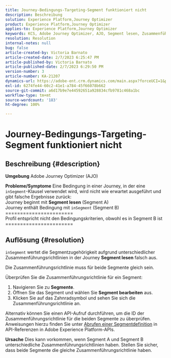```yaml
---
title: Journey-Bedingungs-Targeting-Segment funktioniert nicht
description: Beschreibung
solution: Experience Platform,Journey Optimizer
product: Experience Platform,Journey Optimizer
applies-to: Experience Platform,Journey Optimizer
keywords: KCS, Adobe Journey Optimizer, AJO, Segment lesen, Zusammenführungsrichtlinie, InSegment-Klausel
resolution: Resolution
internal-notes: null
bug: false
article-created-by: Victoria Barnato
article-created-date: 2/7/2023 6:25:47 PM
article-published-by: Victoria Barnato
article-published-date: 2/7/2023 6:29:50 PM
version-number: 3
article-number: KA-21207
dynamics-url: https://adobe-ent.crm.dynamics.com/main.aspx?forceUCI=1&pagetype=entityrecord&etn=knowledgearticle&id=b8c3cbd1-14a7-ed11-aad1-6045bd0065f9
exl-id: 6274fe44-60c2-41e1-a784-45f66078b662
source-git-commit: a6d17b9e7e44592651a928834cfb9781c468a1bc
workflow-type: tm+mt
source-wordcount: '183'
ht-degree: 100%

---
```


# Journey-Bedingungs-Targeting-Segment funktioniert nicht

## Beschreibung {#description}

<b>Umgebung</b>
Adobe Journey Optimizer (AJO)


<b>Probleme/Symptome</b>
Eine Bedingung in einer Journey, in der eine `inSegment`-Klausel verwendet wird, wird nicht wie erwartet ausgeführt und gibt falsche Ergebnisse zurück:
<br>Journey beginnt mit <b>Segment lesen</b> (Segment A)
<br>Journey enthält Bedingung mit `inSegment` (Segment B)
<br>=======================
<br>Profil entspricht nicht den Bedingungskriterien, obwohl es in Segment B ist
<br>=======================

## Auflösung {#resolution}


`inSegment` wertet die Segmentzugehörigkeit aufgrund unterschiedlicher Zusammenführungsrichtlinien in der Journey <b>Segment lesen</b> falsch aus.

Die Zusammenführungsrichtlinie muss für beide Segmente gleich sein.

Überprüfen Sie die Zusammenführungsrichtlinie für ein Segment:

1. Navigieren Sie zu <b>Segmente</b>.
2. Öffnen Sie das Segment und wählen Sie <b>Segment bearbeiten</b> aus.
3. Klicken Sie auf das Zahnradsymbol und sehen Sie sich die Zusammenführungsrichtlinie an.


Alternativ können Sie einen API-Aufruf durchführen, um die ID der Zusammenführungsrichtlinie für die beiden Segmente zu überprüfen. Anweisungen hierzu finden Sie unter [Abrufen einer Segmentdefinition](https://developer.adobe.com/experience-platform-apis/references/segmentation/#tag/Segment-definitions/operation/retrieveSegmentDefinitionById) in API-Referenzen in Adobe Experience Platform-APIs.


<b>Ursache</b>
Dies kann vorkommen, wenn Segment A und Segment B unterschiedliche Zusammenführungsrichtlinien haben. Stellen Sie sicher, dass beide Segmente die gleiche Zusammenführungsrichtlinie haben.
